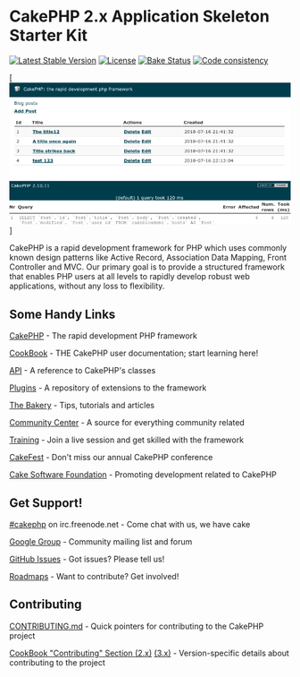 # CakePHP 2.x Application Skeleton Starter Kit

[![Latest Stable Version](https://poser.pugx.org/cakephp/cakephp/v/stable.svg)](https://packagist.org/packages/cakephp/cakephp)
[![License](https://poser.pugx.org/cakephp/cakephp/license.svg)](https://packagist.org/packages/cakephp/cakephp)
[![Bake Status](https://secure.travis-ci.org/cakephp/cakephp.png?branch=master)](https://travis-ci.org/cakephp/cakephp)
[![Code consistency](https://squizlabs.github.io/PHP_CodeSniffer/analysis/cakephp/cakephp/grade.svg)](https://squizlabs.github.io/PHP_CodeSniffer/analysis/cakephp/cakephp/)

[![Editor Screen](https://raw.githubusercontent.com/maranemil/CakePHPBlog2XDemo/master/Screen/Bildschirmfoto.png)]


CakePHP is a rapid development framework for PHP which uses commonly known design patterns like Active Record, Association Data Mapping, Front Controller and MVC.
Our primary goal is to provide a structured framework that enables PHP users at all levels to rapidly develop robust web applications, without any loss to flexibility.


## Some Handy Links

[CakePHP](https://cakephp.org) - The rapid development PHP framework

[CookBook](https://book.cakephp.org) - THE CakePHP user documentation; start learning here!

[API](https://api.cakephp.org) - A reference to CakePHP's classes

[Plugins](https://plugins.cakephp.org) - A repository of extensions to the framework

[The Bakery](https://bakery.cakephp.org) - Tips, tutorials and articles

[Community Center](https://community.cakephp.org) - A source for everything community related

[Training](https://training.cakephp.org) - Join a live session and get skilled with the framework

[CakeFest](https://cakefest.org) - Don't miss our annual CakePHP conference

[Cake Software Foundation](https://cakefoundation.org) - Promoting development related to CakePHP


## Get Support!

[#cakephp](https://webchat.freenode.net/?channels=#cakephp) on irc.freenode.net - Come chat with us, we have cake

[Google Group](https://groups.google.com/group/cake-php) - Community mailing list and forum

[GitHub Issues](https://github.com/cakephp/cakephp/issues) - Got issues? Please tell us!

[Roadmaps](https://github.com/cakephp/cakephp/wiki#roadmaps) - Want to contribute? Get involved!


## Contributing

[CONTRIBUTING.md](CONTRIBUTING.md) - Quick pointers for contributing to the CakePHP project

[CookBook "Contributing" Section (2.x)](https://book.cakephp.org/2.0/en/contributing.html) [(3.x)](https://book.cakephp.org/3.0/en/contributing.html) - Version-specific details about contributing to the project
